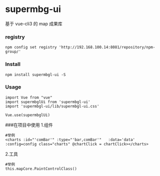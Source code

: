 # supermbg-ui
基于 vue-cli3 的 map 成果库
### registry
```
npm config set registry 'http://192.168.100.14:8081/repository/npm-group/' 
```
### Install
```
npm install supermbgl-ui -S
```

### Usage
```
import Vue from "vue"
import supermbglUi from 'supermbgl-ui'
import 'supermbgl-ui/lib/supermbgl-ui.css'

Vue.use(supermbglUi)
```
###在项目中使用
1.组件
``` 
#举例
<charts :id="'comBar'" :type="'bar,comBar'"   :data='data' :config=config class="charts" @chartClick = chartClick></charts>
```
2.工具
``` 
#举例
this.mapCore.PaintControlClass()
```
